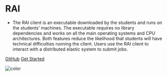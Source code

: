 <!-- _coverpage.md -->

<!--![logo](_media/icon.svg)-->

# RAI

-   The RAI client is an executable downloaded by the students and runs on the students' machines. The executable requires no library dependencies and works on all the main operating systems and CPU architectures. Both features reduce the likelihood that students will have technical difficulties running the client. Users use the RAI client to interact with a distributed elastic system to submit jobs.

[GitHub](https://github.com/rai-project/rai/)
[Get Started](README.md)

<!-- background color -->

![color](#f0f0f0)
